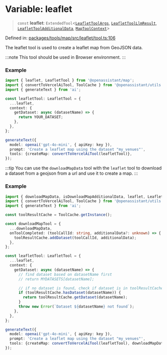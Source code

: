 # Variable: leaflet

> `const` **leaflet**: `ExtendedTool`\<[`LeafletToolArgs`](../type-aliases/LeafletToolArgs.md), [`LeafletToolLlmResult`](../type-aliases/LeafletToolLlmResult.md), [`LeafletToolAdditionalData`](../type-aliases/LeafletToolAdditionalData.md), [`MapToolContext`](../type-aliases/MapToolContext.md)\>

Defined in: [packages/tools/map/src/leaflet/tool.ts:106](https://github.com/GeoDaCenter/openassistant/blob/28e38a23cf528ccfe10391135d12fba8d3e385da/packages/tools/map/src/leaflet/tool.ts#L106)

The leaflet tool is used to create a leaflet map from GeoJSON data.

:::note
This tool should be used in Browser environment.
:::

### Example
```ts
import { leaflet, LeafletTool } from '@openassistant/map';
import { convertToVercelAiTool, ToolCache } from '@openassistant/utils';
import { generateText } from 'ai';

const leafletTool: LeafletTool = {
  ...leaflet,
  context: {
    getDataset: async (datasetName) => {
      return YOUR_DATASET;
    },
  },
};

generateText({
  model: openai('gpt-4o-mini', { apiKey: key }),
  prompt: 'Create a leaflet map using the dataset "my_venues"',
  tools: {createMap: convertToVercelAiTool(leafletTool)},
});
```

:::tip
You can use the `downloadMapData` tool with the `leaflet` tool to download a dataset from a geojson from a url and use it to create a map.
:::

### Example
```ts
import { downloadMapData, isDownloadMapAdditionalData, leaflet, LeafletTool } from '@openassistant/map';
import { convertToVercelAiTool, ToolCache } from '@openassistant/utils';
import { generateText } from 'ai';

const toolResultCache = ToolCache.getInstance();

const downloadMapTool = {
  ...downloadMapData,
  onToolCompleted: (toolCallId: string, additionalData?: unknown) => {
    toolResultCache.addDataset(toolCallId, additionalData);
  },
};

const leafletTool: LeafletTool = {
  ...leaflet,
  context: {
    getDataset: async (datasetName) => {
      // find dataset based on datasetName first
      // return MYDATASETS[datasetName];

      // if no dataset is found, check if dataset is in toolResultCache
      if (toolResultCache.hasDataset(datasetName)) {
        return toolResultCache.getDataset(datasetName);
      }
      throw new Error(`Dataset ${datasetName} not found`);
    },
  },
};

generateText({
  model: openai('gpt-4o-mini', { apiKey: key }),
  prompt: 'Create a leaflet map using the dataset "my_venues"',
  tools: {createMap: convertToVercelAiTool(leafletTool), downloadMapData: convertToVercelAiTool(downloadMapTool)},
});
```
